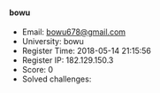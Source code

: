 #### bowu  

* Email: bowu678@gmail.com  
* University: bowu  
* Register Time: 2018-05-14 21:15:56  
* Register IP: 182.129.150.3  
* Score: 0  
* Solved challenges: 
